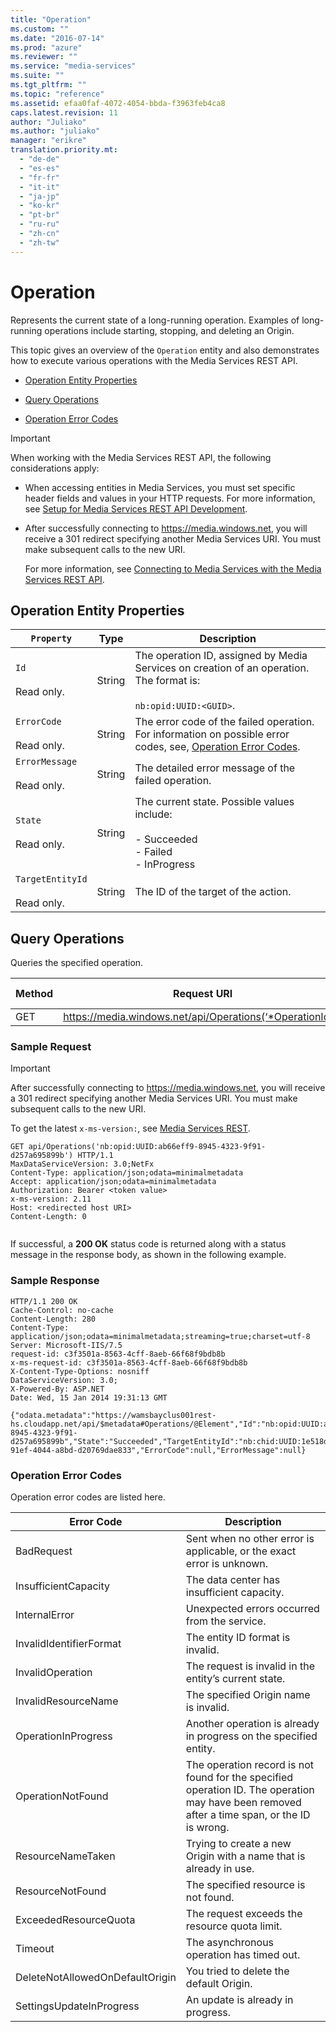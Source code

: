 ```yaml
---
title: "Operation"
ms.custom: ""
ms.date: "2016-07-14"
ms.prod: "azure"
ms.reviewer: ""
ms.service: "media-services"
ms.suite: ""
ms.tgt_pltfrm: ""
ms.topic: "reference"
ms.assetid: efaa0faf-4072-4054-bbda-f3963feb4ca8
caps.latest.revision: 11
author: "Juliako"
ms.author: "juliako"
manager: "erikre"
translation.priority.mt: 
  - "de-de"
  - "es-es"
  - "fr-fr"
  - "it-it"
  - "ja-jp"
  - "ko-kr"
  - "pt-br"
  - "ru-ru"
  - "zh-cn"
  - "zh-tw"
---
```

# Operation
Represents the current state of a long-running operation. Examples of long-running operations include starting, stopping, and deleting an Origin.  
  
 This topic gives an overview of the `Operation` entity and also demonstrates how to execute various operations with the Media Services REST API.  
  
-   [Operation Entity Properties](#operation_properties)  
  
-   [Query Operations](#query_operations)  
  
-   [Operation Error Codes](#error_codes)  
  
> [!IMPORTANT]
>  When working with the Media Services REST API, the following considerations apply:  
>   
>  -   When accessing entities in Media Services, you must set specific header fields and values in your HTTP requests. For more information, see [Setup for Media Services REST API Development](http://msdn.microsoft.com/en-us/42ae6204-93bc-4797-bf40-1c68512cfb73).  
> -   After successfully connecting to https://media.windows.net, you will receive a 301 redirect specifying another Media Services URI. You must make subsequent calls to the new URI.  
>   
>      For more information, see [Connecting to Media Services with the Media Services REST API](http://msdn.microsoft.com/en-us/426d52db-1ac1-4ede-85be-da8ff5a7973f).  
  
##  <a name="operation_properties"></a> Operation Entity Properties  
  
|`Property`|Type|Description|  
|----------------|----------|-----------------|  
|`Id`<br /><br /> Read only.|String|The operation ID, assigned by Media Services on creation of an operation. The format is:<br /><br /> `nb:opid:UUID:<GUID>`.|  
|`ErrorCode`<br /><br /> Read only.|String|The error code of the failed operation. For information on possible error codes, see, [Operation Error Codes](#error_codes).|  
|`ErrorMessage`<br /><br /> Read only.|String|The detailed error message of the failed operation.|  
|`State`<br /><br /> Read only.|String|The current state. Possible values include:<br /><br /> -   Succeeded<br />-   Failed<br />-   InProgress|  
|`TargetEntityId`<br /><br /> Read only.|String|The ID of the target of the action.|  
  
##  <a name="query_operations"></a> Query Operations  
 Queries the specified operation.  
  
|Method|Request URI|HTTP version|  
|------------|-----------------|------------------|  
|GET|https://media.windows.net/api/Operations(‘*OperationId*’)|HTTP/1.1|  
  
### Sample Request  
  
> [!IMPORTANT]
>  After successfully connecting to https://media.windows.net, you will receive a 301 redirect specifying another Media Services URI. You must make subsequent calls to the new URI.  
  
 To get the latest `x-ms-version:`, see [Media Services REST](../operations/azure-media-services-rest-api-reference.md).  
  
```  
GET api/Operations('nb:opid:UUID:ab66eff9-8945-4323-9f91-d257a695899b') HTTP/1.1  
MaxDataServiceVersion: 3.0;NetFx  
Content-Type: application/json;odata=minimalmetadata  
Accept: application/json;odata=minimalmetadata  
Authorization: Bearer <token value>  
x-ms-version: 2.11  
Host: <redirected host URI>  
Content-Length: 0  
  
```  
  
 If successful, a **200 OK** status code is returned along with a status message in the response body, as shown in the following example.  
  
### Sample Response  
  
```  
HTTP/1.1 200 OK  
Cache-Control: no-cache  
Content-Length: 280  
Content-Type: application/json;odata=minimalmetadata;streaming=true;charset=utf-8  
Server: Microsoft-IIS/7.5  
request-id: c3f3501a-8563-4cff-8aeb-66f68f9bdb8b  
x-ms-request-id: c3f3501a-8563-4cff-8aeb-66f68f9bdb8b  
X-Content-Type-Options: nosniff  
DataServiceVersion: 3.0;  
X-Powered-By: ASP.NET  
Date: Wed, 15 Jan 2014 19:31:13 GMT  
  
{"odata.metadata":"https://wamsbayclus001rest-hs.cloudapp.net/api/$metadata#Operations/@Element","Id":"nb:opid:UUID:ab66eff9-8945-4323-9f91-d257a695899b","State":"Succeeded","TargetEntityId":"nb:chid:UUID:1e518dbc-91ef-4044-a8bd-d20769dae833","ErrorCode":null,"ErrorMessage":null}  
```  
  
###  <a name="error_codes"></a> Operation Error Codes  
 Operation error codes are listed here.  
  
|Error Code|Description|  
|----------------|-----------------|  
|BadRequest|Sent when no other error is applicable, or the exact error is unknown.|  
|InsufficientCapacity|The data center has insufficient capacity.|  
|InternalError|Unexpected errors occurred from the service.|  
|InvalidIdentifierFormat|The entity ID format is invalid.|  
|InvalidOperation|The request is invalid in the entity’s current state.|  
|InvalidResourceName|The specified Origin name is invalid.|  
|OperationInProgress|Another operation is already in progress on the specified entity.|  
|OperationNotFound|The operation record is not found for the specified operation ID. The operation may have been removed after a time span, or the ID is wrong.|  
|ResourceNameTaken|Trying to create a new Origin with a name that is already in use.|  
|ResourceNotFound|The specified resource is not found.|  
|ExceededResourceQuota|The request exceeds the resource quota limit.|  
|Timeout|The asynchronous operation has timed out.|  
|DeleteNotAllowedOnDefaultOrigin|You tried to delete the default Origin.|  
|SettingsUpdateInProgress|An update is already in progress.|